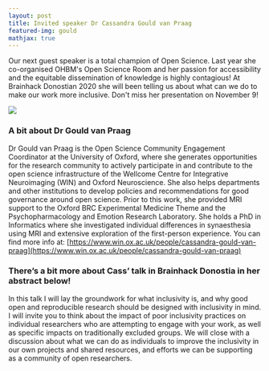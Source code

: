 ```yaml
---
layout: post
title: Invited speaker Dr Cassandra Gould van Praag
featured-img: gould
mathjax: true
---
```


Our next guest speaker is a total champion of Open Science. Last year she co-organised OHBM's Open Science Room and her passion for accessibility and the equitable dissemination of knowledge is highly contagious! At Brainhack Donostian 2020 she will been telling us about what can we do to make our work more inclusive. Don't miss her presentation on November 9!


![](https://brainhack-donostia.github.io/assets/img/posts/gould.jpg)

### A bit about Dr Gould van Praag

Dr Gould van Praag is the Open Science Community Engagement Coordinator at the University of Oxford, where she generates opportunities for the research community to actively participate in and contribute to the open science infrastructure of the Wellcome Centre for Integrative Neuroimaging (WIN) and Oxford Neuroscience. She also helps departments and other institutions to develop policies and recommendations for good governance around open science. Prior to this work, she provided MRI support to the Oxford BRC Experimental Medicine Theme and the Psychopharmacology and Emotion Research Laboratory. She holds a PhD in Informatics where she investigated individual differences in synaesthesia using MRI and extensive exploration of the first-person experience. You can find more info at: [https://www.win.ox.ac.uk/people/cassandra-gould-van-praag](https://www.win.ox.ac.uk/people/cassandra-gould-van-praag)


### There’s a bit more about Cass’ talk in Brainhack Donostia in her abstract below!

In this talk I will lay the groundwork for what inclusivity is, and why good open and reproducible research should be designed with inclusivity in mind. I will invite you to think about the impact of poor inclusivity practices on individual researchers who are attempting to engage with your work, as well as specific impacts on traditionally excluded groups. We will close with a discussion about what we can do as individuals to improve the inclusivity in our own projects and shared resources, and efforts we can be supporting as a community of open researchers.
